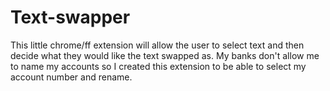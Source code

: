 # Text-swapper

This little chrome/ff extension will allow the user to select text and then decide what they would like the text swapped as.  My banks don't allow me to name my accounts so I created this extension to be able to select my account number and rename.